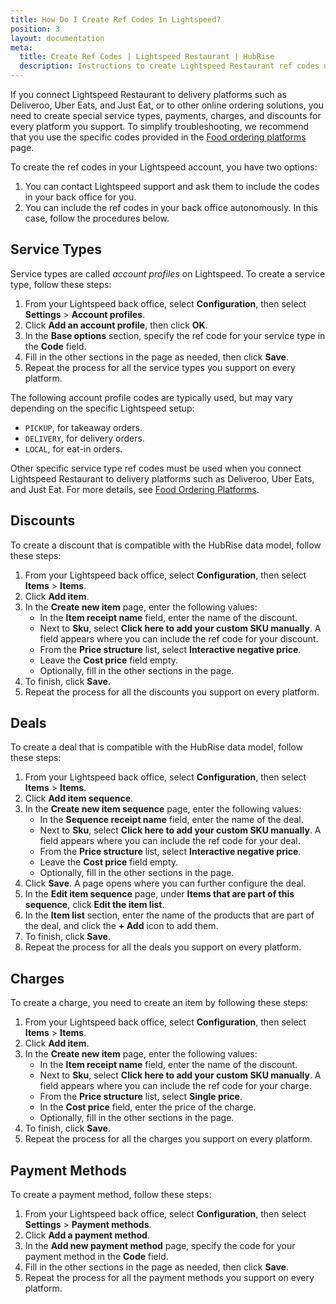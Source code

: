 ```yaml
---
title: How Do I Create Ref Codes In Lightspeed?
position: 3
layout: documentation
meta:
  title: Create Ref Codes | Lightspeed Restaurant | HubRise
  description: Instructions to create Lightspeed Restaurant ref codes needed for your EPOS to work with other connected apps, like online ordering platforms.
---
```


If you connect Lightspeed Restaurant to delivery platforms such as Deliveroo, Uber Eats, and Just Eat, or to other online ordering solutions, you need to create special service types, payments, charges, and discounts for every platform you support.
To simplify troubleshooting, we recommend that you use the specific codes provided in the [Food ordering platforms](/apps/lightspeed-restaurant/food-ordering-platforms) page.

To create the ref codes in your Lightspeed account, you have two options:

1. You can contact Lightspeed support and ask them to include the codes in your back office for you.
1. You can include the ref codes in your back office autonomously. In this case, follow the procedures below.

## Service Types

Service types are called _account profiles_ on Lightspeed. To create a service type, follow these steps:

1. From your Lightspeed back office, select **Configuration**, then select **Settings** > **Account profiles**.
1. Click **Add an account profile**, then click **OK**.
1. In the **Base options** section, specify the ref code for your service type in the **Code** field.
1. Fill in the other sections in the page as needed, then click **Save**.
1. Repeat the process for all the service types you support on every platform.

The following account profile codes are typically used, but may vary depending on the specific Lightspeed setup:

- `PICKUP`, for takeaway orders.
- `DELIVERY`, for delivery orders.
- `LOCAL`, for eat-in orders.

Other specific service type ref codes must be used when you connect Lightspeed Restaurant to delivery platforms such as Deliveroo, Uber Eats, and Just Eat. For more details, see [Food Ordering Platforms](/apps/lightspeed-restaurant/food-ordering-platforms).

## Discounts

To create a discount that is compatible with the HubRise data model, follow these steps:

1. From your Lightspeed back office, select **Configuration**, then select **Items** > **Items**.
1. Click **Add item**.
1. In the **Create new item** page, enter the following values:
   - In the **Item receipt name** field, enter the name of the discount.
   - Next to **Sku**, select **Click here to add your custom SKU manually**. A field appears where you can include the ref code for your discount.
   - From the **Price structure** list, select **Interactive negative price**.
   - Leave the **Cost price** field empty.
   - Optionally, fill in the other sections in the page.
1. To finish, click **Save**.
1. Repeat the process for all the discounts you support on every platform.

## Deals

To create a deal that is compatible with the HubRise data model, follow these steps:

1. From your Lightspeed back office, select **Configuration**, then select **Items** > **Items**.
1. Click **Add item sequence**.
1. In the **Create new item sequence** page, enter the following values:
   - In the **Sequence receipt name** field, enter the name of the deal.
   - Next to **Sku**, select **Click here to add your custom SKU manually**. A field appears where you can include the ref code for your deal.
   - From the **Price structure** list, select **Interactive negative price**.
   - Leave the **Cost price** field empty.
   - Optionally, fill in the other sections in the page.
1. Click **Save**. A page opens where you can further configure the deal.
1. In the **Edit item sequence** page, under **Items that are part of this sequence**, click **Edit the item list**.
1. In the **Item list** section, enter the name of the products that are part of the deal, and click the **+ Add** icon to add them.
1. To finish, click **Save**.
1. Repeat the process for all the deals you support on every platform.

## Charges

To create a charge, you need to create an item by following these steps:

1. From your Lightspeed back office, select **Configuration**, then select **Items** > **Items**.
1. Click **Add item**.
1. In the **Create new item** page, enter the following values:
   - In the **Item receipt name** field, enter the name of the discount.
   - Next to **Sku**, select **Click here to add your custom SKU manually**. A field appears where you can include the ref code for your charge.
   - From the **Price structure** list, select **Single price**.
   - In the **Cost price** field, enter the price of the charge.
   - Optionally, fill in the other sections in the page.
1. To finish, click **Save**.
1. Repeat the process for all the charges you support on every platform.

## Payment Methods

To create a payment method, follow these steps:

1. From your Lightspeed back office, select **Configuration**, then select **Settings** > **Payment methods**.
1. Click **Add a payment method**.
1. In the **Add new payment method** page, specify the code for your payment method in the **Code** field.
1. Fill in the other sections in the page as needed, then click **Save**.
1. Repeat the process for all the payment methods you support on every platform.
